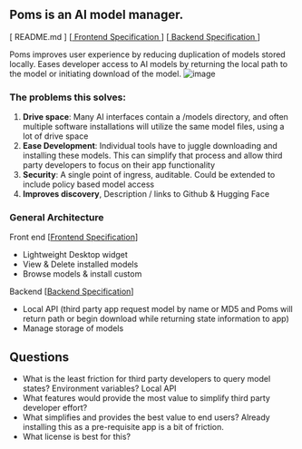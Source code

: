 ## Poms is an AI model manager. 

[ README.md ]
[[ Frontend Specification ](spec/frontend.md "Frontend Spec")]
[[ Backend Specification ](spec/backend.md "Backend Spec")]

Poms improves user experience by reducing duplication of models stored locally. Eases developer access to AI models by returning the local path to the model or initiating download of the model. 
![image](https://user-images.githubusercontent.com/654993/194756455-7d87bb76-24e5-4d4b-b046-8f5a656f63b7.png)

### The problems this solves:

1) **Drive space**: Many AI interfaces contain a /models directory, and often multiple software installations will utilize the same model files, using a lot of drive space
2) **Ease Development**: Individual tools have to juggle downloading and installing these models. This can simplify that process and allow third party developers to focus on their app functionality
3) **Security**: A single point of ingress, auditable. Could be extended to include policy based model access
4) **Improves discovery**, Description / links to Github & Hugging Face 

### General Architecture
Front end  [[Frontend Specification](http://example.com "Title")]
- Lightweight Desktop widget
- View & Delete installed models
- Browse models & install custom

Backend [[Backend Specification](http://example.com "Title")]
- Local API (third party app request model by name or MD5 and Poms will return path or begin download while returning state information to app)
- Manage storage of models

## Questions

- What is the least friction for third party developers to query model states? Environment variables? Local API
- What features would provide the most value to simplify third party developer effort?
- What simplifies and provides the best value to end users? Already installing this as a pre-requisite app is a bit of friction. 
- What license is best for this? 

